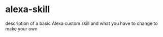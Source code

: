 # alexa-skill
description of a basic Alexa custom skill and what you have to change to make your own
